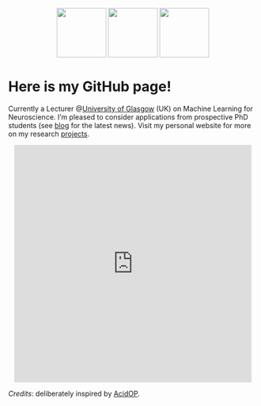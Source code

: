 <p align="center">
  <img src="https://i.giphy.com/media/LMt9638dO8dftAjtco/200.webp" width="100">
  <img src="https://i.giphy.com/media/KzJkzjggfGN5Py6nkT/200.webp" width="100">
  <img src="https://i.giphy.com/media/IdyAQJVN2kVPNUrojM/200.webp" width="100">
</p>

# Here is my GitHub page!

Currently a Lecturer @[University of Glasgow](https://www.gla.ac.uk/) (UK) on Machine Learning for Neuroscience. I’m pleased to consider applications from prospective PhD students (see [blog](https://www.michelesvanera.org/blog/) for the latest news). Visit my personal website for more on my research [projects](http://www.michelesvanera.org/).

<p align="center">
<iframe src="https://giphy.com/embed/Vn9JVHDAzYw1O" width="480" height="480" frameBorder="0" class="giphy-embed" allowFullScreen></iframe>
</p>




_Credits_: deliberately inspired by [AcidOP](https://github.com/AcidOP).
